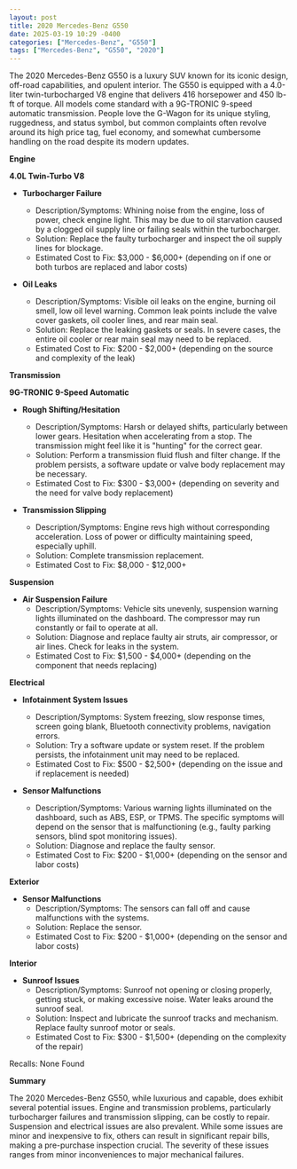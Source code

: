 ```yaml
---
layout: post
title: 2020 Mercedes-Benz G550
date: 2025-03-19 10:29 -0400
categories: ["Mercedes-Benz", "G550"]
tags: ["Mercedes-Benz", "G550", "2020"]
---
```

The 2020 Mercedes-Benz G550 is a luxury SUV known for its iconic design, off-road capabilities, and opulent interior. The G550 is equipped with a 4.0-liter twin-turbocharged V8 engine that delivers 416 horsepower and 450 lb-ft of torque. All models come standard with a 9G-TRONIC 9-speed automatic transmission. People love the G-Wagon for its unique styling, ruggedness, and status symbol, but common complaints often revolve around its high price tag, fuel economy, and somewhat cumbersome handling on the road despite its modern updates.

**Engine**

**4.0L Twin-Turbo V8**

*   **Turbocharger Failure**
    *   Description/Symptoms: Whining noise from the engine, loss of power, check engine light. This may be due to oil starvation caused by a clogged oil supply line or failing seals within the turbocharger.
    *   Solution: Replace the faulty turbocharger and inspect the oil supply lines for blockage.
    *   Estimated Cost to Fix: $3,000 - $6,000+ (depending on if one or both turbos are replaced and labor costs)

*   **Oil Leaks**
    *   Description/Symptoms: Visible oil leaks on the engine, burning oil smell, low oil level warning. Common leak points include the valve cover gaskets, oil cooler lines, and rear main seal.
    *   Solution: Replace the leaking gaskets or seals. In severe cases, the entire oil cooler or rear main seal may need to be replaced.
    *   Estimated Cost to Fix: $200 - $2,000+ (depending on the source and complexity of the leak)

**Transmission**

**9G-TRONIC 9-Speed Automatic**

*   **Rough Shifting/Hesitation**
    *   Description/Symptoms: Harsh or delayed shifts, particularly between lower gears. Hesitation when accelerating from a stop. The transmission might feel like it is "hunting" for the correct gear.
    *   Solution: Perform a transmission fluid flush and filter change. If the problem persists, a software update or valve body replacement may be necessary.
    *   Estimated Cost to Fix: $300 - $3,000+ (depending on severity and the need for valve body replacement)

*   **Transmission Slipping**
    *   Description/Symptoms: Engine revs high without corresponding acceleration. Loss of power or difficulty maintaining speed, especially uphill.
    *   Solution: Complete transmission replacement.
    *   Estimated Cost to Fix: $8,000 - $12,000+

**Suspension**

*   **Air Suspension Failure**
    *   Description/Symptoms: Vehicle sits unevenly, suspension warning lights illuminated on the dashboard. The compressor may run constantly or fail to operate at all.
    *   Solution: Diagnose and replace faulty air struts, air compressor, or air lines. Check for leaks in the system.
    *   Estimated Cost to Fix: $1,500 - $4,000+ (depending on the component that needs replacing)

**Electrical**

*   **Infotainment System Issues**
    *   Description/Symptoms: System freezing, slow response times, screen going blank, Bluetooth connectivity problems, navigation errors.
    *   Solution: Try a software update or system reset. If the problem persists, the infotainment unit may need to be replaced.
    *   Estimated Cost to Fix: $500 - $2,500+ (depending on the issue and if replacement is needed)

*   **Sensor Malfunctions**
    *   Description/Symptoms: Various warning lights illuminated on the dashboard, such as ABS, ESP, or TPMS. The specific symptoms will depend on the sensor that is malfunctioning (e.g., faulty parking sensors, blind spot monitoring issues).
    *   Solution: Diagnose and replace the faulty sensor.
    *   Estimated Cost to Fix: $200 - $1,000+ (depending on the sensor and labor costs)

**Exterior**

*   **Sensor Malfunctions**
    *   Description/Symptoms: The sensors can fall off and cause malfunctions with the systems.
    *   Solution: Replace the sensor.
    *   Estimated Cost to Fix: $200 - $1,000+ (depending on the sensor and labor costs)

**Interior**

*   **Sunroof Issues**
    *   Description/Symptoms: Sunroof not opening or closing properly, getting stuck, or making excessive noise. Water leaks around the sunroof seal.
    *   Solution: Inspect and lubricate the sunroof tracks and mechanism. Replace faulty sunroof motor or seals.
    *   Estimated Cost to Fix: $300 - $1,500+ (depending on the complexity of the repair)

Recalls: None Found

**Summary**

The 2020 Mercedes-Benz G550, while luxurious and capable, does exhibit several potential issues. Engine and transmission problems, particularly turbocharger failures and transmission slipping, can be costly to repair. Suspension and electrical issues are also prevalent. While some issues are minor and inexpensive to fix, others can result in significant repair bills, making a pre-purchase inspection crucial. The severity of these issues ranges from minor inconveniences to major mechanical failures.

